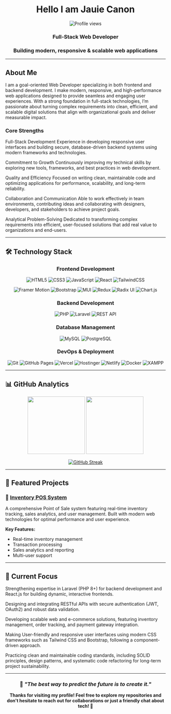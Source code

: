 <h1 align="center">
  Hello I am Jauie Canon
</h1>



<div align="center">

![Profile views](https://komarev.com/ghpvc/?username=JCDacuma&color=blueviolet&style=for-the-badge)

###  Full-Stack Web Developer
###  Building modern, responsive & scalable web applications

</div>

---

##  About Me

I am a goal-oriented Web Developer specializing in both frontend and backend development. I make modern, responsive, and high-performance web applications designed to provide seamless and engaging user experiences. With a strong foundation in full-stack technologies, I’m passionate about turning complex requirements into clean, efficient, and scalable digital solutions that align with organizational goals and deliver measurable impact.

###  Core Strengths

Full-Stack Development
Experience in developing responsive user interfaces and building secure, database-driven backend systems using modern frameworks and technologies.

Commitment to Growth
Continuously improving my technical skills by exploring new tools, frameworks, and best practices in web development.

Quality and Efficiency
Focused on writing clean, maintainable code and optimizing applications for performance, scalability, and long-term reliability.

Collaboration and Communication
Able to work effectively in team environments, contributing ideas and collaborating with designers, developers, and stakeholders to achieve project goals.

Analytical Problem-Solving
Dedicated to transforming complex requirements into efficient, user-focused solutions that add real value to organizations and end-users.

---

## 🛠️ Technology Stack

<div align="center">

### Frontend Development
![HTML5](https://img.shields.io/badge/-HTML5-E34F26?style=for-the-badge&logo=html5&logoColor=white)
![CSS3](https://img.shields.io/badge/-CSS3-1572B6?style=for-the-badge&logo=css3&logoColor=white)
![JavaScript](https://img.shields.io/badge/-JavaScript-F7DF1E?style=for-the-badge&logo=javascript&logoColor=black)
![React](https://img.shields.io/badge/-React-61DAFB?style=for-the-badge&logo=react&logoColor=black)
![TailwindCSS](https://img.shields.io/badge/-TailwindCSS-38B2AC?style=for-the-badge&logo=tailwind-css&logoColor=white)

![Framer Motion](https://img.shields.io/badge/-Framer%20Motion-0055FF?style=for-the-badge&logo=framer&logoColor=white)
![Bootstrap](https://img.shields.io/badge/-Bootstrap-563D7C?style=for-the-badge&logo=bootstrap&logoColor=white)
![MUI](https://img.shields.io/badge/-MUI-007FFF?style=for-the-badge&logo=mui&logoColor=white)
![Redux](https://img.shields.io/badge/Redux-764ABC?style=for-the-badge&logo=redux&logoColor=white)
![Radix UI](https://img.shields.io/badge/Radix_UI-161618?style=for-the-badge&logo=radix-ui&logoColor=white)
![Chart.js](https://img.shields.io/badge/-Chart.js-FF6384?style=for-the-badge&logo=chartdotjs&logoColor=white)

### Backend Development  
![PHP](https://img.shields.io/badge/-PHP-777BB4?style=for-the-badge&logo=php&logoColor=white)
![Laravel](https://img.shields.io/badge/-Laravel-FF2D20?style=for-the-badge&logo=laravel&logoColor=white)
![REST API](https://img.shields.io/badge/-REST%20API-009688?style=for-the-badge&logo=postman&logoColor=white)

### Database Management
![MySQL](https://img.shields.io/badge/-MySQL-4479A1?style=for-the-badge&logo=mysql&logoColor=white)
![PostgreSQL](https://img.shields.io/badge/-PostgreSQL-336791?style=for-the-badge&logo=postgresql&logoColor=white)

### DevOps & Deployment
![Git](https://img.shields.io/badge/-Git-F05032?style=for-the-badge&logo=git&logoColor=white)
![GitHub Pages](https://img.shields.io/badge/-GitHub%20Pages-222222?style=for-the-badge&logo=githubpages&logoColor=white)
![Vercel](https://img.shields.io/badge/-Vercel-000000?style=for-the-badge&logo=vercel&logoColor=white)
![Hostinger](https://img.shields.io/badge/-Hostinger-673DE6?style=for-the-badge&logo=hostinger&logoColor=white)
![Netlify](https://img.shields.io/badge/-Netlify-00C7B7?style=for-the-badge&logo=netlify&logoColor=white)
![Docker](https://img.shields.io/badge/-Docker-2496ED?style=for-the-badge&logo=docker&logoColor=white)
![XAMPP](https://img.shields.io/badge/-XAMPP-FB7A24?style=for-the-badge&logo=xampp&logoColor=white)


</div>

---

## 📊 GitHub Analytics

<div align="center">

<img height="180em" src="https://github-readme-stats.vercel.app/api?username=JCDacuma&show_icons=true&theme=tokyonight&hide_border=true&count_private=true" />
<img height="180em" src="https://github-readme-stats.vercel.app/api/top-langs/?username=JCDacuma&layout=compact&theme=tokyonight&hide_border=true" />

</div>

<div align="center">

[![GitHub Streak](https://streak-stats.demolab.com?user=JCDacuma&theme=tokyonight&hide_border=true)](https://git.io/streak-stats)

</div>

---

## 🚀 Featured Projects

### 🏪 [Inventory POS System](https://github.com/JCDacuma/inventoryPOS)
A comprehensive Point of Sale system featuring real-time inventory tracking, sales analytics, and user management. Built with modern web technologies for optimal performance and user experience.

**Key Features:**
-  Real-time inventory management
-  Transaction processing
-  Sales analytics and reporting
-  Multi-user support

---

##  🎯 Current Focus

Strengthening expertise in Laravel (PHP 8+) for backend development and React.js for building dynamic, interactive frontends.

Designing and integrating RESTful APIs with secure authentication (JWT, OAuth2) and robust data validation.

Developing scalable web and e-commerce solutions, featuring inventory management, order tracking, and payment gateway integration.

Making User-friendly and responsive user interfaces using modern CSS frameworks such as Tailwind CSS and Bootstrap, following a component-driven approach.

Practicing clean and maintainable coding standards, including SOLID principles, design patterns, and systematic code refactoring for long-term project sustainability.


---

<div align="center">

### 💭 *"The best way to predict the future is to create it."*

**Thanks for visiting my profile! Feel free to explore my repositories and don't hesitate to reach out for collaborations or just a friendly chat about tech! 🚀**

</div>
